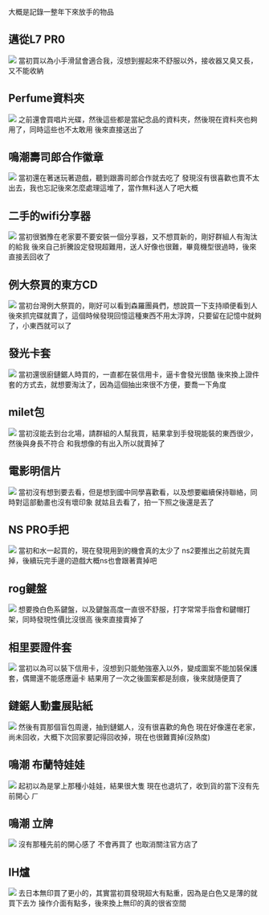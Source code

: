 大概是記錄一整年下來放手的物品

邁從L7 PR0
-
![](https://cdn.jsdelivr.net/gh/photohost/picx-images-hosting@master/20250720/hostassIMG_20250610_150925.1lc4bbaosl.jpg)
當初買以為小手滑鼠會適合我，沒想到握起來不舒服以外，接收器又臭又長，又不能收納

Perfume資料夾
-
![](https://cdn.jsdelivr.net/gh/photohost/picx-images-hosting@master/20250720/hostassIMG_2868.92qfhsof7o.jpg)
之前還會買唱片光碟，然後這些都是當紀念品的資料夾，然後現在資料夾也夠用了，同時這些也不太敢用
後來直接送出了

鳴潮壽司郎合作徽章
-
![](https://cdn.jsdelivr.net/gh/photohost/picx-images-hosting@master/20250720/hostassIMG_2946.9rjp1tby81.jpg)
當初還在著迷玩著遊戲，聽到跟壽司郎合作就去吃了
發現沒有很喜歡也賣不太出去，我也忘記後來怎麼處理這堆了，當作無料送人了吧大概

二手的wifi分享器
-
![](https://cdn.jsdelivr.net/gh/photohost/picx-images-hosting@master/20250720/hostassIMG_2948.83ac4mlo1q.jpg)
當初很猶豫在老家要不要安裝一個分享器，又不想買新的，剛好群組人有淘汰的給我
後來自己折騰設定發現超難用，送人好像也很難，畢竟機型很過時，後來直接丟回收了

例大祭買的東方CD
-
![](https://cdn.jsdelivr.net/gh/photohost/picx-images-hosting@master/20250720/hostassIMG_3051.2rvfjwzldn.jpg)
當初台灣例大祭買的，剛好可以看到森羅團員們，想說買一下支持順便看到人
後來抓完碟就賣了，這個時候發現回憶這種東西不用太浮誇，只要留在記憶中就夠了，小東西就可以了

發光卡套
-
![](https://cdn.jsdelivr.net/gh/photohost/picx-images-hosting@master/20250720/hostassIMG_3047.7zqq6wslbs.jpg)
當初還很廚鏈鋸人時買的，一直都在裝信用卡，逼卡會發光很酷
後來換上證件套的方式去，就想要淘汰了，因為這個抽出來很不方便，要喬一下角度

milet包
-
![](https://cdn.jsdelivr.net/gh/photohost/picx-images-hosting@master/20250720/hostassIMG_3481.5xaxiuu0ad.jpg)
當初沒能去到台北場，請群組的人幫我買，結果拿到手發現能裝的東西很少，然後與身長不符合
和我想像的有出入所以就賣掉了

電影明信片
-
![](https://cdn.jsdelivr.net/gh/photohost/picx-images-hosting@master/20250720/hostassIMG_4364.7pl79zmqn.jpg)
當初沒有想到要去看，但是想到國中同學喜歡看，以及想要繼續保持聯絡，同時對這部動畫也沒有壞印象
就姑且去看了，拍一下照之後還是丟了

NS PRO手把
-
![](https://cdn.jsdelivr.net/gh/photohost/picx-images-hosting@master/20250720/hostassIMG_4733.7p3wdrdd5l.jpg)
當初和水一起買的，現在發現用到的機會真的太少了
ns2要推出之前就先賣掉，後續玩完手邊的遊戲大概ns也會跟著賣掉吧

rog鍵盤
-
![](https://cdn.jsdelivr.net/gh/photohost/picx-images-hosting@master/20250720/hostassS__42590214_0.2325zwcvdc.jpg)
想要換白色系鍵盤，以及鍵盤高度一直很不舒服，打字常常手指會和鍵帽打架，同時發現性價比沒很高
後來直接賣掉了

相里要證件套
-
![](https://cdn.jsdelivr.net/gh/photohost/picx-images-hosting@master/20250720/hostassS__42590213_0.2a5dvbz0sv.jpg)
當初以為可以裝下信用卡，沒想到只能勉強塞入以外，變成圖案不能加裝保護套，偶爾還不能感應逼卡
結果用了一次之後圖案都是刮痕，後來就隨便賣了

鏈鋸人動畫展貼紙
-
![](https://cdn.jsdelivr.net/gh/photohost/picx-images-hosting@master/20250720/hostassS__42590212_0.361vas8p8t.jpg)
然後有買那個盲包周邊，抽到鏈鋸人，沒有很喜歡的角色
現在好像還在老家，尚未回收，大概下次回家要記得回收掉，現在也很難賣掉(沒熱度)

鳴潮 布蘭特娃娃
-
![](https://cdn.jsdelivr.net/gh/photohost/picx-images-hosting@master/20250830/hostassIMG_5469.7p3xyzzvzd.JPG)
起初以為是掌上那種小娃娃，結果很大隻
現在也退坑了，收到貨的當下沒有先前開心
ㄏ

鳴潮 立牌
-
![](https://cdn.jsdelivr.net/gh/photohost/picx-images-hosting@master/20250830/hostassimage.9gwwtwl42b.jpg)
沒有那種先前的開心感了
不會再買了
也取消關注官方店了

IH爐
-
![](https://cdn.jsdelivr.net/gh/photohost/picx-images-hosting@master/20250830/hostassimage.7lkc1aema8.jpg)
去日本無印買了更小的，其實當初買發現超大有點重，因為是白色又是薄的就買下去ㄌ
操作介面有點多，後來換上無印的真的很省空間